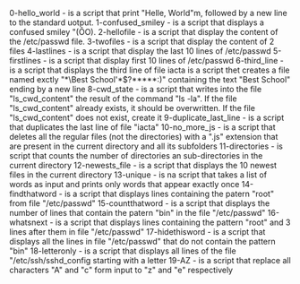 0-hello_world - is a script that print "Helle, World"m, followed by a new line to the standard uotput.
1-confused_smiley - is a script that displays a confused smiley "(ÔO).
2-hellofile - is a script that display the content of the /etc/passwd file.
3-twofiles - is a script that display the content of 2 files
4-lastlines - is a script that display the last 10 lines of /etc/passwd
5-firstlines - is a script that display first 10 lines of /etc/passwd
6-third_line - is a script that displays the third line of file iacta
is a script thet creates a file named exctly "\*\\Best School'\*$?*\*\*\*\*:)" containing the text "Best School" ending by a new line
8-cwd_state - is a script that writes into the file "ls_cwd_content" the result of the command "ls -la". If the file "ls_cwd_content" already exists, it should be overwritten. If the file "ls_cwd_content" does not exist, create it
9-duplicate_last_line - is a script that duplicates the last line of file "iacta"
10-no_more_js - is a script that deletes all the regular files (not the directories) with a ".js" extension that are present in the current directory and all its subfolders
11-directories - is script that counts the number of directories an sub-directories in the current directory
12-newests_file - is a script that displays the 10 newest files in the current directory
13-unique - is na script that takes a list of words as input and prints only words that appear exactly once
14-findthatword - is a script that displays lines containing the patern "root" from file "/etc/passwd"
15-countthatword - is a script that displays the number of lines that contain the patern "bin" in the file "/etc/passwd"
16-whatsnext - is a script that displays lines containing the pattern "root" and 3 lines after them in file "/etc/passwd"
17-hidethisword - is a script that displays all the lines in file "/etc/passwd" that do not contain the pattern "bin"
18-letteronly - is a script that displays all lines of the file "/etc/ssh/sshd_config starting with a letter
19-AZ - is a script that replace all characters "A" and "c" form input to "z" and "e" respectively
